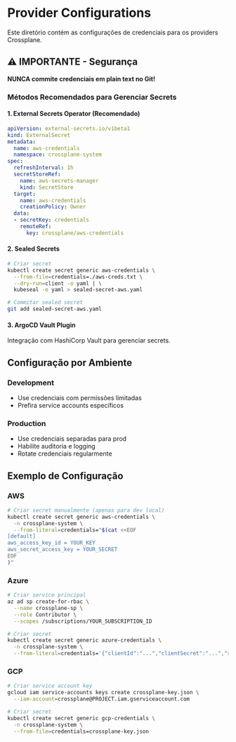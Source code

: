 # Provider Configurations

Este diretório contém as configurações de credenciais para os providers Crossplane.

## ⚠️ IMPORTANTE - Segurança

**NUNCA commite credenciais em plain text no Git!**

### Métodos Recomendados para Gerenciar Secrets

#### 1. External Secrets Operator (Recomendado)

```yaml
apiVersion: external-secrets.io/v1beta1
kind: ExternalSecret
metadata:
  name: aws-credentials
  namespace: crossplane-system
spec:
  refreshInterval: 1h
  secretStoreRef:
    name: aws-secrets-manager
    kind: SecretStore
  target:
    name: aws-credentials
    creationPolicy: Owner
  data:
  - secretKey: credentials
    remoteRef:
      key: crossplane/aws-credentials
```

#### 2. Sealed Secrets

```bash
# Criar secret
kubectl create secret generic aws-credentials \
  --from-file=credentials=./aws-creds.txt \
  --dry-run=client -o yaml | \
  kubeseal -o yaml > sealed-secret-aws.yaml

# Commitar sealed secret
git add sealed-secret-aws.yaml
```

#### 3. ArgoCD Vault Plugin

Integração com HashiCorp Vault para gerenciar secrets.

## Configuração por Ambiente

### Development
- Use credenciais com permissões limitadas
- Prefira service accounts específicos

### Production
- Use credenciais separadas para prod
- Habilite auditoria e logging
- Rotate credenciais regularmente

## Exemplo de Configuração

### AWS

```bash
# Criar secret manualmente (apenas para dev local)
kubectl create secret generic aws-credentials \
  -n crossplane-system \
  --from-literal=credentials="$(cat <<EOF
[default]
aws_access_key_id = YOUR_KEY
aws_secret_access_key = YOUR_SECRET
EOF
)"
```

### Azure

```bash
# Criar service principal
az ad sp create-for-rbac \
  --name crossplane-sp \
  --role Contributor \
  --scopes /subscriptions/YOUR_SUBSCRIPTION_ID

# Criar secret
kubectl create secret generic azure-credentials \
  -n crossplane-system \
  --from-literal=credentials='{"clientId":"...","clientSecret":"...","subscriptionId":"...","tenantId":"..."}'
```

### GCP

```bash
# Criar service account key
gcloud iam service-accounts keys create crossplane-key.json \
  --iam-account=crossplane@PROJECT.iam.gserviceaccount.com

# Criar secret
kubectl create secret generic gcp-credentials \
  -n crossplane-system \
  --from-file=credentials=crossplane-key.json
```

